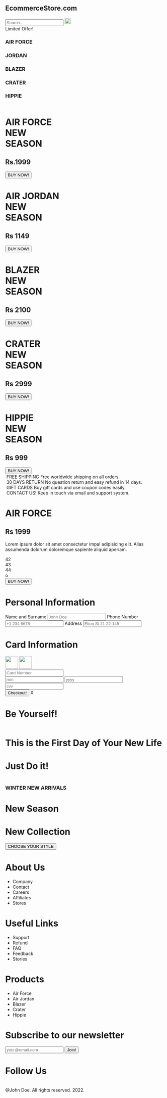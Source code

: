 <html lang="en">

<head>
    <meta charset="UTF-8">
    <meta http-equiv="X-UA-Compatible" content="IE=edge">
    <meta name="viewport" content="width=device-width, initial-scale=1.0">
    <link rel="preconnect" href="https://fonts.googleapis.com">
<link rel="preconnect" href="https://fonts.gstatic.com" crossorigin>
<link href="https://fonts.googleapis.com/css2?family=League+Spartan:wght@500&family=Nunito&family=Palanquin+Dark:wght@500&family=Roboto+Slab:wght@700&display=swap" rel="stylesheet">
    <link rel="stylesheet" href="style.css">
    <title>Nike Store</title>
</head>

<body>
    <nav id="nav">
        <div class="navTop">
            <div class="navItem">
                <h2>EcommerceStore.com</h2>
                <!-- <img src="./img/sneakers.png" alt=""> -->
            </div>
            <div class="navItem">
                <div class="search">
                    <input type="text" placeholder="Search..." class="searchInput">
                    <img src="./img/search.png" width="20" height="20" alt="" class="searchIcon">
                </div>
            </div>
            <div class="navItem">
                <span class="limitedOffer">Limited Offer!</span>
            </div>
        </div>
        <div class="navBottom">
            <h3 class="menuItem">AIR FORCE</h3>
            <h3 class="menuItem">JORDAN</h3>
            <h3 class="menuItem">BLAZER</h3>
            <h3 class="menuItem">CRATER</h3>
            <h3 class="menuItem">HIPPIE</h3>
        </div>
    </nav>
    <div class="slider">
        <div class="sliderWrapper">
            <div class="sliderItem">
                <img src="./img/air.png" alt="" class="sliderImg" id="firsts">
                <div class="sliderBg"></div>
                <h1 class="sliderTitle">AIR FORCE</br> NEW</br> SEASON</h1>
                <h2 class="sliderPrice">Rs.1999</h2>
                <a href="#product">
                    <button class="buyButton">BUY NOW!</button>
                </a>
            </div>
            <div class="sliderItem">
                <img src="./img/jordan.png" alt="" class="sliderImg" id="jordan">
                <div class="sliderBg"></div>
                <h1 class="sliderTitle">AIR JORDAN</br> NEW</br> SEASON</h1>
                <h2 class="sliderPrice">Rs 1149</h2>
                <a href="#product">
                    <button class="buyButton">BUY NOW!</button>
                </a>
            </div>
            <div class="sliderItem">
                <img src="./img/blazer.png" alt="" class="sliderImg" id="thirds">
                <div class="sliderBg"></div>
                <h1 class="sliderTitle">BLAZER</br> NEW</br> SEASON</h1>
                <h2 class="sliderPrice">Rs 2100</h2>
                <a href="#product">
                    <button class="buyButton">BUY NOW!</button>
                </a>
            </div>
            <div class="sliderItem">
                <img src="./img/crater.png" alt="" class="sliderImg" id="crater">
                <div class="sliderBg"></div>
                <h1 class="sliderTitle">CRATER</br> NEW</br> SEASON</h1>
                <h2 class="sliderPrice">Rs 2999</h2>
                <a href="#product">
                    <button class="buyButton">BUY NOW!</button>
                </a>
            </div>
            <div class="sliderItem">
                <img src="./img/hippie.png" alt="" class="sliderImg">
                <div class="sliderBg"></div>
                <h1 class="sliderTitle">HIPPIE</br> NEW</br> SEASON</h1>
                <h2 class="sliderPrice">Rs 999</h2>
                <a href="#product">
                    <button class="buyButton">BUY NOW!</button>
                </a>
            </div>
        </div>
    </div>
    <div class="features">
        <div class="feature">
            <img src="./img/shipping.png" alt="" class="featureIcon">
            <span class="featureTitle">FREE SHIPPING</span>
            <span class="featureDesc">Free worldwide shipping on all orders.</span>
        </div>
        <div class="feature">
            <img class="featureIcon" src="./img/return.png" alt="">
            <span class="featureTitle">30 DAYS RETURN</span>
            <span class="featureDesc">No question return and easy refund in 14 days.</span>
        </div>
        <div class="feature">
            <img class="featureIcon" src="./img/gift.png" alt="">
            <span class="featureTitle">GIFT CARDS</span>
            <span class="featureDesc">Buy gift cards and use coupon codes easily.</span>
        </div>
        <div class="feature">
            <img class="featureIcon" src="./img/contact.png" alt="">
            <span class="featureTitle">CONTACT US!</span>
            <span class="featureDesc">Keep in touch via email and support system.</span>
        </div>
    </div>
    <div class="product" id="product">
        <img src="./img/air.png" alt="" class="productImg">
        <div class="productDetails">
            <h1 class="productTitle">AIR FORCE</h1>
            <h2 class="productPrice">Rs 1999</h2>
            <p class="productDesc">Lorem ipsum dolor sit amet consectetur impal adipisicing elit. Alias assumenda
                dolorum
                doloremque sapiente aliquid aperiam.</p>
            <div class="colors">
                <div class="color"></div>
                <div class="color"></div>
            </div>
            <div class="sizes">
                <div class="size">42</div>
                <div class="size">43</div>
                <div class="size">44</div>o
            </div>
            <button class="productButton">BUY NOW!</button>
        </div>
        <div class="payment">
            <h1 class="payTitle">Personal Information</h1>
            <label>Name and Surname</label>
            <input type="text" placeholder="John Doe" class="payInput">
            <label>Phone Number</label>
            <input type="text" placeholder="+1 234 5678" class="payInput">
            <label>Address</label>
            <input type="text" placeholder="Elton St 21 22-145" class="payInput">
            <h1 class="payTitle">Card Information</h1>
            <div class="cardIcons">
                <img src="./img/visa.png" width="40" alt="" class="cardIcon">
                <img src="./img/master.png" alt="" width="40" class="cardIcon">
            </div>
            <input type="password" class="payInput" placeholder="Card Number">
            <div class="cardInfo">
                <input type="text" placeholder="mm" class="payInput sm">
                <input type="text" placeholder="yyyy" class="payInput sm">
                <input type="text" placeholder="cvv" class="payInput sm">
            </div>
            <button class="payButton">Checkout!</button>
            <span class="close">X</span>
        </div>
    </div>
    <div class="gallery">
        <div class="galleryItem">
            <h1 class="galleryTitle">Be Yourself!</h1>
            <img src="https://images.pexels.com/photos/13159244/pexels-photo-13159244.jpeg"
                alt="" class="galleryImg">
        </div>
        <div class="galleryItem">
            <img src="https://images.pexels.com/photos/2982100/pexels-photo-2982100.jpeg?auto=compress&cs=tinysrgb&w=1260&h=750&dpr=1"
                alt="" class="galleryImg">
            <h1 class="galleryTitle">This is the First Day of Your New Life</h1>
        </div>
        <div class="galleryItem">
            <h1 class="galleryTitle">Just Do it!</h1>
            <img src="https://images.pexels.com/photos/1018911/pexels-photo-1018911.jpeg?auto=compress&cs=tinysrgb&w=1260&h=750&dpr=1"
                alt="" class="galleryImg">
        </div>
    </div>
    <div class="newSeason">
        <div class="nsItem">
            <img src="https://images.pexels.com/photos/34514/spot-runs-start-la.jpg?auto=compress&cs=tinysrgb&w=1260&h=750&dpr=1"
                alt="" class="nsImg">
        </div>
        <div class="nsItem">
            <h3 class="nsTitleSm">WINTER NEW ARRIVALS</h3>
            <h1 class="nsTitle">New Season</h1>
            <h1 class="nsTitle">New Collection</h1>
            <a href="#nav">
                <button class="nsButton">CHOOSE YOUR STYLE</button>
            </a>
        </div>
        <div class="nsItem">
            <img src="https://images.pexels.com/photos/7856965/pexels-photo-7856965.jpeg?auto=compress&cs=tinysrgb&dpr=2&w=500"
                alt="" class="nsImg">
        </div>
    </div>
    <footer>
        <div class="footerLeft">
            <div class="footerMenu">
                <h1 class="fMenuTitle">About Us</h1>
                <ul class="fList">
                    <li class="fListItem">Company</li>
                    <li class="fListItem">Contact</li>
                    <li class="fListItem">Careers</li>
                    <li class="fListItem">Affiliates</li>
                    <li class="fListItem">Stores</li>
                </ul>
            </div>
            <div class="footerMenu">
                <h1 class="fMenuTitle">Useful Links</h1>
                <ul class="fList">
                    <li class="fListItem">Support</li>
                    <li class="fListItem">Refund</li>
                    <li class="fListItem">FAQ</li>
                    <li class="fListItem">Feedback</li>
                    <li class="fListItem">Stories</li>
                </ul>
            </div>
            <div class="footerMenu">
                <h1 class="fMenuTitle">Products</h1>
                <ul class="fList">
                    <li class="fListItem">Air Force</li>
                    <li class="fListItem">Air Jordan</li>
                    <li class="fListItem">Blazer</li>
                    <li class="fListItem">Crater</li>
                    <li class="fListItem">Hippie</li>
                </ul>
            </div>
        </div>
        <div class="footerRight">
            <div class="footerRightMenu">
                <h1 class="fMenuTitle">Subscribe to our newsletter</h1>
                <div class="fMail">
                    <input type="text" placeholder="your@email.com" class="fInput">
                    <button class="fButton">Join!</button>
                </div>
            </div>
            <div class="footerRightMenu">
                <h1 class="fMenuTitle">Follow Us</h1>
                <div class="fIcons">
                    <img src="./img/facebook.png" alt="" class="fIcon">
                    <img src="./img/twitter.png" alt="" class="fIcon">
                    <img src="./img/instagram.png" alt="" class="fIcon">
                    <img src="./img/whatsapp.png" alt="" class="fIcon">
                </div>
            </div>
            <div class="footerRightMenu">
                <span class="copyright">@John Doe. All rights reserved. 2022.</span>
            </div>
        </div>
    </footer>
    <script src="./app.js"></script>
</body>

</html>
